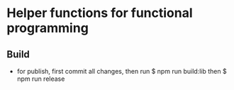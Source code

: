 # Helper functions for functional programming

## Build

- for publish, first commit all changes, then run $ npm run build:lib then $ npm run release
